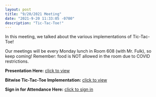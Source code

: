 ```yaml
---
layout: post
title: "9/20/2021 Meeting"
date: "2021-9-20 11:33:05 -0700"
description: "Tic-Tac-Toe!"
---
```


In this meeting, we talked about the various implementations of Tic-Tac-Toe! 

Our meetings will be every Monday lunch in Room 608 (with Mr. Fulk), so keep coming! Remember: food is NOT allowed in the room due to COVID restrictions.

**Presentation Here:** [click to view](https://docs.google.com/presentation/d/1lY_DkwpJHvD_92QKgBjnTw7gn3xLs8wqKNkysww3xrU/edit?usp=sharing)

**Bitwise Tic-Tac-Toe Implementation:** [click to view](https://replit.com/@LynbrookCS1/Tic-Tac-Toe-Bitwise#main.cpp)

**Sign in for Attendance Here:** [click to sign in](http://tinyurl.com/lhscs0920)

